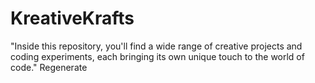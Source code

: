# KreativeKrafts
"Inside this repository, you'll find a wide range of creative projects and coding experiments, each bringing its own unique touch to the world of code."       Regenerate
